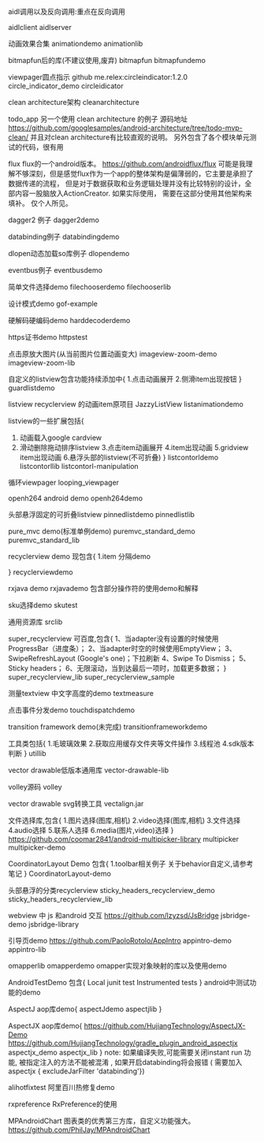 aidl调用以及反向调用:重点在反向调用

aidlclient
aidlserver

动画效果合集
animationdemo
animationlib

bitmapfun后的库(不建议使用,废弃)
bitmapfun
bitmapfundemo

viewpager圆点指示 github  me.relex:circleindicator:1.2.0
circle_indicator_demo
circleidicator


clean architecture架构
cleanarchitecture

todo_app 
另一个使用 clean architecture 的例子
源码地址 https://github.com/googlesamples/android-architecture/tree/todo-mvp-clean/
并且对clean architecture有比较直观的说明。
另外包含了各个模块单元测试的代码，很有用

flux flux的一个android版本。
https://github.com/androidflux/flux
可能是我理解不够深刻，但是感觉flux作为一个app的整体架构是偏薄弱的，它主要是承担了数据传递的流程，
但是对于数据获取和业务逻辑处理并没有比较特别的设计，全部内容一股脑放入ActionCreator. 如果实际使用，
需要在这部分使用其他架构来填补。 仅个人所见。



dagger2 例子
dagger2demo

databinding例子
databindingdemo

dlopen动态加载so库例子
dlopendemo

eventbus例子
eventbusdemo

简单文件选择demo
filechooserdemo
filechooserlib

设计模式demo
gof-example

硬解码硬编码demo
harddecoderdemo

https证书demo
httpstest

点击原放大图片(从当前图片位置动画变大)
imageview-zoom-demo
imageview-zoom-lib

自定义的listview包含功能持续添加中{
1.点击动画展开
2.侧滑item出现按钮
}
guardlistdemo

listview recyclerview 的动画item原项目  JazzyListView
listanimationdemo


listview的一些扩展包括{
1. 动画载入google cardview
2. 滑动删除拖动排序listview
3.点击item动画展开
4.item出现动画
5.gridview item出现动画
6.悬浮头部的listview(不可折叠)
}
listcontorldemo
listcontorllib
listcontorl-manipulation


循环viewpager
looping_viewpager

openh264 android demo
openh264demo


头部悬浮固定的可折叠listview
pinnedlistdemo
pinnedlistlib

pure_mvc demo(标准单例demo)
puremvc_standard_demo
puremvc_standard_lib

recyclerview demo 现包含{
1.item 分隔demo

}
recyclerviewdemo


rxjava demo
rxjavademo 
包含部分操作符的使用demo和解释

sku选择demo
skutest

通用资源库
srclib

super_recyclerview 可百度,包含{
1、当adapter没有设置的时候使用ProgressBar（进度条）；
2、当adapter时空的时候使用EmptyView；
3、SwipeRefreshLayout (Google's one)；下拉刷新
4、Swipe To Dismiss；
5、Sticky headers；
6、无限滚动，当到达最后一项时，加载更多数据；
}
super_recyclerview_lib
super_recyclerview_sample

测量textview 中文字高度的demo
textmeasure


点击事件分发demo
touchdispatchdemo

transition framework demo(未完成)
transitionframeworkdemo


工具类包括{
1.毛玻璃效果
2.获取应用缓存文件夹等文件操作
3.线程池
4.sdk版本判断
}
utillib

vector drawable低版本通用库
vector-drawable-lib

volley源码
volley

vector drawable svg转换工具
vectalign.jar


文件选择库,包含{
1.图片选择(图库,相机)
2.video选择(图库,相机)
3.文件选择
4.audio选择
5.联系人选择
6.media(图片,video)选择
}  https://github.com/coomar2841/android-multipicker-library
multipicker
multipicker-demo


CoordinatorLayout Demo 包含{
1.toolbar相关例子    关于behavior自定义,请参考笔记
}
CoordinatorLayout-demo

头部悬浮的分类recyclerview
sticky_headers_recyclerview_demo
sticky_headers_recyclerview_lib

webview 中 js 和android 交互  https://github.com/lzyzsd/JsBridge
jsbridge-demo
jsbridge-library

引导页demo https://github.com/PaoloRotolo/AppIntro
appintro-demo
appintro-lib


omapperlib omapperdemo
omapper实现对象映射的库以及使用demo

AndroidTestDemo 包含{
Local junit test
Instrumented tests
}
android中测试功能的demo

AspectJ aop库demo{
    aspectJdemo
    aspectjlib
}

AspectJX aop库demo{   https://github.com/HujiangTechnology/AspectJX-Demo
https://github.com/HujiangTechnology/gradle_plugin_android_aspectjx
    aspectjx_demo
    aspectjx_lib
}
note: 如果编译失败,可能需要关闭instant run 功能, 被指定注入的方法不能被混淆 , 如果开启databinding将会报错
( 需要加入  aspectjx {
 excludeJarFilter 'databinding'})


alihotfixtest 阿里百川热修复demo

rxpreference RxPreference的使用

MPAndroidChart  图表类的优秀第三方库，自定义功能强大。
https://github.com/PhilJay/MPAndroidChart
